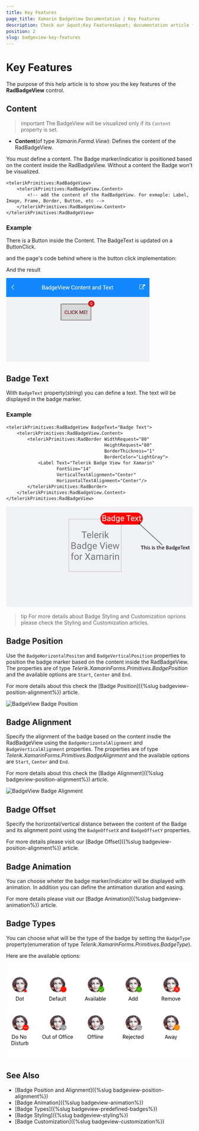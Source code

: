```yaml
---
title: Key Features
page_title: Xamarin BadgeView Documentation | Key Features
description: Check our &quot;Key Features&quot; documentation article for Telerik BadgeView for Xamarin control.
position: 2
slug: badgeview-key-features
---
```


# Key Features

The purpose of this help article is to show you the key features of the **RadBadgeView** control. 

## Content

>important The BadgeView will be visualized only if its `Content` property is set. 

* **Content**(of type *Xamarin.Formd.View*): Defines the content of the RadBadgeView.

You must define a content. The Badge marker/indicatior is positioned based on the content inside the RadBadgeView. Without a content the Badge won't be visualized.

```XAML
<telerikPrimitives:RadBadgeView>
    <telerikPrimitives:RadBadgeView.Content>
        <!-- add the content of the RadBadgeView. For exmaple: Label, Image, Frame, Border, Button, etc -->
    </telerikPrimitives:RadBadgeView.Content>
</telerikPrimitives:RadBadgeView>
```

### Example

There is a Button inside the Content. The BadgeText is updated on a ButtonClick.  

<snippet id='badgeview-content'/>

and the page's code behind where is the button click implementation:

<snippet id='badgeview-content-code-behind'/>

And the result

![BadgeView Badge Content](images/badgeview-content-text.gif)

## Badge Text

With `BadgeText` property(*string*) you can define a text. The text will be displayed in the badge marker. 

### Example

```XAML
<telerikPrimitives:RadBadgeView BadgeText="Badge Text">
    <telerikPrimitives:RadBadgeView.Content>
        <telerikPrimitives:RadBorder WidthRequest="80"
                                     HeightRequest="80"
                                     BorderThickness="1"
                                     BorderColor="LightGray">
            <Label Text="Telerik Badge View for Xamarin" 
                   FontSize="14"
                   VerticalTextAlignment="Center"
                   HorizontalTextAlignment="Center"/>
        </telerikPrimitives:RadBorder>
    </telerikPrimitives:RadBadgeView.Content>
</telerikPrimitives:RadBadgeView>
```

![BadgeView Badge Text](images/badgeview-badgetext.png)

>tip For more details about Badge Styling and Customization oprions please check the Styling and Customization articles.

## Badge Position 

Use the `BadgeHorizontalPositon` and `BadgeVerticalPosition` properties to position the badge marker based on the content inside the RadBadgeView. The properties are of type *Telerik.XamarinForms.Primitives.BadgePosition* and the available options are `Start`, `Center` and `End`. 

For more details about this check the [Badge Position]({%slug badgeview-position-alignment%}) article.

![BadgeView Badge Position](images/badgeview-badgeposition.png)

## Badge Alignment 

Specify the alignment of the badge based on the content insdie the RadBadgeView using the `BadgeHorizontalAlignment` and `BadgeVerticalAlignment` properties. The properties are of type *Telerik.XamarinForms.Primitives.BadgeAlignment* and the available options are `Start`, `Center` and `End`. 

For more details about this check the [Badge Alignment]({%slug badgeview-position-alignment%}) article.

![BadgeView Badge Alignment](images/badgeview-badgealignment.png)

## Badge Offset

Specify the horizontal/vertical distance between the content of the Badge and its alignment point using the `BadgeOffsetX` and  `BadgeOffsetY` properties. 

For more details please visit our [Badge Offset]({%slug badgeview-position-alignment%}) article.

## Badge Animation 

You can choose wheter the badge marker/indicator will be displayed with animation. In addition you can define the antimation duration and easing. 

For more details please visit our [Badge Animation]({%slug badgeview-animation%}) article.

## Badge Types

You can choose what will be the type of the badge by setting the `BadgeType` property(enumeration of type *Telerik.XamarinForms.Primitives.BadgeType*). 

Here are the available options:

![BadgeView Badge Types](images/badgeview-badge-types.png)

## See Also

- [Badge Position and Alignment]({%slug badgeview-position-alignment%})
- [Badge Animation]({%slug badgeview-animation%})
- [Badge Types]({%slug badgeview-predefined-badges%})
- [Badge Styling]({%slug badgeview-styling%})
- [Badge Customization]({%slug badgeview-customization%})
